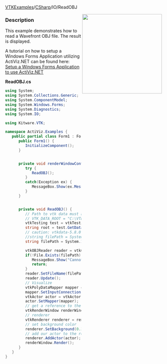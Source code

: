 [VTKExamples](/index/)/[CSharp](/CSharp)/IO/ReadOBJ

<img align="right" src="https://github.com/lorensen/VTKExamples/blob/gh-pages/Testing/Baseline/IO/TestReadOBJ.png?raw=true" width="256" />

### Description
This example demonstrates how to read a Wavefront OBJ file. The result is displayed.

A tutorial on how to setup a Windows Forms Application utilizing ActiViz.NET can be found here: [Setup a Windows Forms Application to use ActiViz.NET](http://www.vtk.org/Wiki/VTK/CSharp/ActiViz.NET)

**ReadOBJ.cs**
```csharp
using System;
using System.Collections.Generic;
using System.ComponentModel;
using System.Windows.Forms;
using System.Diagnostics;
using System.IO;

using Kitware.VTK;

namespace ActiViz.Examples {
   public partial class Form1 : Form {
      public Form1() {
         InitializeComponent();
      }


      private void renderWindowControl1_Load(object sender, EventArgs e) {
         try {
            ReadOBJ();
         }
         catch(Exception ex) {
            MessageBox.Show(ex.Message, "Exception", MessageBoxButtons.OK);
         }
      }


      private void ReadOBJ() {
         // Path to vtk data must be set as an environment variable
         // VTK_DATA_ROOT = "C:\VTK\vtkdata-5.8.0"
         vtkTesting test = vtkTesting.New();
         string root = test.GetDataRoot();
         // caution: vtkdata-5.8.0\Data\mni-surface-mesh.obj is no valid obj file!
         //string filePath = System.IO.Path.Combine(root, @"Data\mni-surface-mesh.obj");
         string filePath = System.IO.Path.Combine(root, @"Data\ViewPoint\cow.obj");

         vtkOBJReader reader = vtkOBJReader.New();
         if(!File.Exists(filePath)) {
            MessageBox.Show("Cannot read file \"" + filePath + "\"", "Error", MessageBoxButtons.OK);
            return;
         }
         reader.SetFileName(filePath);
         reader.Update();
         // Visualize
         vtkPolyDataMapper mapper = vtkPolyDataMapper.New();
         mapper.SetInputConnection(reader.GetOutputPort());
         vtkActor actor = vtkActor.New();
         actor.SetMapper(mapper);
         // get a reference to the renderwindow of our renderWindowControl1
         vtkRenderWindow renderWindow = renderWindowControl1.RenderWindow;
         // renderer
         vtkRenderer renderer = renderWindow.GetRenderers().GetFirstRenderer();
         // set background color
         renderer.SetBackground(0.3, 0.6, 0.3);
         // add our actor to the renderer
         renderer.AddActor(actor);
         renderWindow.Render();
      }
   }
}
```
